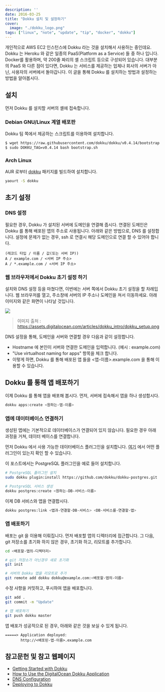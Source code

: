```yaml
---
description: ''
date: 2016-03-25
title: "Dokku 설치 및 설정하기"
cover:
  image: "./dokku_logo.png"
tags: ["linux", "note", "update", "tip", "docker", "dokku"]
---
```


개인적으로 AWS EC2 인스턴스에 Dokku 라는 것을 설치해서 사용하는 중인데요.
Dokku 는 Heroku 와 같은 일종의 PaaS(Platform as a Service) 들 중 하나 입니다.
Docker를 활용하며, 약 200줄 짜리의 셸 스크립트 등으로 구성되어 있습니다.
대부분의 PaaS 와 다른 점이 있다면, Dokku 는 서비스를 제공하는 업체나 회사의 서버가 아닌, 사용자의 서버에서 돌아갑니다.
이 글을 통해 Dokku 를 설치하는 방법과 설정하는 방법을 알아봅시다.

## 설치
먼저 Dokku 를 설치할 서버의 셸에 접속합니다.

### Debian GNU/Linux 계열 배포판
Dokku 팀 쪽에서 제공하는 스크립트를 이용하여 설치합니다.

```bash
$ wget https://raw.githubusercontent.com/dokku/dokku/v0.4.14/bootstrap.sh
$ sudo DOKKU_TAG=v0.4.14 bash bootstrap.sh
```

### Arch Linux
AUR 로부터 [dokku](https://aur.archlinux.org/packages/dokku/) 패키지를 빌드하여 설치합니다.

```bash
yaourt -S dokku
```

## 초기 설정

### DNS 설정

필요한 경우, Dokku 가 설치된 서버에 도메인을 연결해 줍시다. 연결된 도메인은 Dokku 를 통해 배포된 앱의 주소로 사용됩니다.
아래와 같은 방법으로, DNS 를 설정합니다. 설정에 문제가 없는 경우, ssh 로 연결시 해당 도메인으로 연결 할 수 있어야 합니다.

```
(레코드 타입 / 이름 / 값(또는 서버 IP))
A / example.com / <서버 IP 주소>
A / *.example.com / <서버 IP 주소>
```

### 웹 브라우저에서 Dokku 초기 설정 하기

설치와 DNS 설정 등을 마쳤다면, 이번에는 서버 쪽에서 Dokku 초기 설정을 할 차례입니다.
웹 브라우저를 열고, 주소창에 서버의 IP 주소나 도메인을 쳐서 이동하세요. 아래 이미지와 같은 화면이 나타날 것입니다.

![]("/blogimgs/dokku_setup.png")

> 이미지 출처 : https://assets.digitalocean.com/articles/dokku_intro/dokku_setup.png

DNS 설정을 통해, 도메인을 서버와 연결할 경우 다음과 같이 설정합니다.

- Hostname 에 본인이 서버와 연결한 도메인을 입력합니다. (예시 : example.com)
- "Use virtualhost naming for apps" 항목을 체크 합니다.
 - 이렇게 하면, Dokku 를 통해 배포된 앱 들을 <앱-이름>.example.com 을 통해 이용할 수 있습니다.

## Dokku 를 통해 앱 배포하기

이제 Dokku 를 통해 앱을 배포해 봅시다. 먼저, 서버에 접속해서 앱을 하나 생성합시다.

```bash
dokku apps:create <원하는-앱-이름>
```

### 앱에 데이터베이스 연결하기
생성된 앱에는 기본적으로 데이터베이스가 연결되어 있지 않습니다. 필요한 경우 아래 과정을 거쳐, 데이터 베이스를 연결합니다.

먼저 Dokku 에서 사용 가능한 데이터베이스 플러그인을 설치합니다.
 [여기](http://dokku.viewdocs.io/dokku/plugins/#official-plugins-beta) 에서 어떤 플러그인이 있는지 확인 할 수 있습니다.

이 포스트에서는 PostgreSQL 플러그인을 예로 들어 설치합니다.

```bash
# PostgreSQL 플러그인 설치
sudo dokku plugin:install https://github.com/dokku/dokku-postgres.git

# PostgreSQL 서비스 생성
dokku postgres:create <원하는-DB-서비스-이름>
```

이제 DB 서비스와 앱을 연결합시다.

```bash
dokku postgres:link <앱과-연결할-DB-서비스> <DB-서비스를-연결할-앱>
```

### 앱 배포하기
배포는 git 을 이용해 이뤄집니다. 먼저 배포할 앱의 디렉터리에 접근합니다.
그 다음, git 저장소를 초기화 하지 않은 경우, 초기화 하고, 리모트를 추가합니다.

```bash
cd <배포할-앱의-디렉터리>

# git 저장소가 아닌경우 새로 초기화
git init

# 서버의 Dokku 앱을 리모트로 추가
git remote add dokku dokku@example.com:<배포할-앱의-이름>
```

수정 사항을 커밋하고, 푸시하여 앱을 배포합니다.

```bash
git add .
git commit -m "Update"

# 앱 배포하기
git push dokku master
```

앱 배포가 성공적으로 된 경우, 아래와 같은 것을 보실 수 있게 됩니다.

```
=====> Application deployed:
       http://<배포된-앱-이름>.example.com
```

## 참고문헌 및 참고 웹페이지
- [Getting Started with Dokku](http://dokku.viewdocs.io/dokku/installation/)
- [How to Use the DigitalOcean Dokku Application](https://www.digitalocean.com/community/tutorials/how-to-use-the-digitalocean-dokku-application)
- [DNS Configuration](http://dokku.viewdocs.io/dokku/dns/)
- [Deploying to Dokku](http://dokku.viewdocs.io/dokku/application-deployment/)
